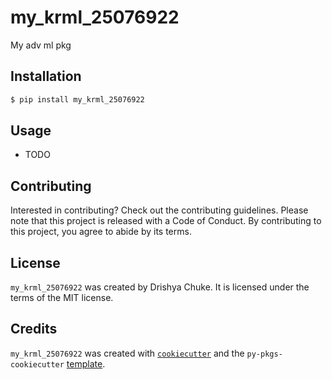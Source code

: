 # my_krml_25076922

My adv ml pkg

## Installation

```bash
$ pip install my_krml_25076922
```

## Usage

- TODO

## Contributing

Interested in contributing? Check out the contributing guidelines. Please note that this project is released with a Code of Conduct. By contributing to this project, you agree to abide by its terms.

## License

`my_krml_25076922` was created by Drishya Chuke. It is licensed under the terms of the MIT license.

## Credits

`my_krml_25076922` was created with [`cookiecutter`](https://cookiecutter.readthedocs.io/en/latest/) and the `py-pkgs-cookiecutter` [template](https://github.com/py-pkgs/py-pkgs-cookiecutter).

